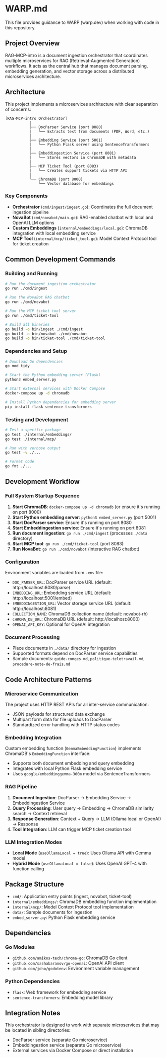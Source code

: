 # WARP.md

This file provides guidance to WARP (warp.dev) when working with code in this repository.

## Project Overview

RAG-MCP-intro is a document ingestion orchestrator that coordinates multiple microservices for RAG (Retrieval-Augmented Generation) workflows. It acts as the central hub that manages document parsing, embedding generation, and vector storage across a distributed microservices architecture.

## Architecture

This project implements a microservices architecture with clear separation of concerns:

```
[RAG-MCP-intro Orchestrator]
           |
           ├── DocParser Service (port 8080)
           |   └── Extracts text from documents (PDF, Word, etc.)
           |
           ├── Embedding Service (port 5001) 
           |   └── Python Flask server using SentenceTransformers
           |
           ├── Embeddingestion Service (port 8081)
           |   └── Stores vectors in ChromaDB with metadata
           |
           ├── MCP Ticket Tool (port 8083)
           |   └── Creates support tickets via HTTP API
           |
           └── ChromaDB (port 8000)
               └── Vector database for embeddings
```

### Key Components

- **Orchestrator** (`cmd/ingest/ingest.go`): Coordinates the full document ingestion pipeline
- **NovaBot** (`cmd/novabot/main.go`): RAG-enabled chatbot with local and OpenAI LLM options
- **Custom Embeddings** (`internal/embeddings/local.go`): ChromaDB integration with local embedding service
- **MCP Tool** (`internal/mcp/ticket_tool.go`): Model Context Protocol tool for ticket creation

## Common Development Commands

### Building and Running

```bash
# Run the document ingestion orchestrator
go run ./cmd/ingest

# Run the NovaBot RAG chatbot
go run ./cmd/novabot

# Run the MCP ticket tool server
go run ./cmd/ticket-tool

# Build all binaries
go build -o bin/ingest ./cmd/ingest
go build -o bin/novabot ./cmd/novabot  
go build -o bin/ticket-tool ./cmd/ticket-tool
```

### Dependencies and Setup

```bash
# Download Go dependencies
go mod tidy

# Start the Python embedding server (Flask)
python3 embed_server.py

# Start external services with Docker Compose
docker-compose up -d chromadb

# Install Python dependencies for embedding server
pip install flask sentence-transformers
```

### Testing and Development

```bash
# Test a specific package
go test ./internal/embeddings/
go test ./internal/mcp/

# Run with verbose output
go test -v ./...

# Format code
go fmt ./...
```

## Development Workflow

### Full System Startup Sequence

1. **Start ChromaDB**: `docker-compose up -d chromadb` (or ensure it's running on port 8000)
2. **Start Python embedding server**: `python3 embed_server.py` (port 5001)  
3. **Start DocParser service**: Ensure it's running on port 8080
4. **Start Embeddingestion service**: Ensure it's running on port 8081
5. **Run document ingestion**: `go run ./cmd/ingest` (processes `./data` directory)
6. **Start MCP tool**: `go run ./cmd/ticket-tool` (port 8083)
7. **Run NovaBot**: `go run ./cmd/novabot` (interactive RAG chatbot)

### Configuration

Environment variables are loaded from `.env` file:

- `DOC_PARSER_URL`: DocParser service URL (default: http://localhost:8080/parse)
- `EMBEDDING_URL`: Embedding service URL (default: http://localhost:5001/embed)
- `EMBEDDINGESTION_URL`: Vector storage service URL (default: http://localhost:8081)
- `COLLECTION_NAME`: ChromaDB collection name (default: novabot-rh)
- `CHROMA_DB_URL`: ChromaDB URL (default: http://localhost:8000)
- `OPENAI_API_KEY`: Optional for OpenAI integration

### Document Processing

- Place documents in `./data/` directory for ingestion
- Supported formats depend on DocParser service capabilities
- Sample documents: `guide-conges.md`, `politique-teletravail.md`, `procedure-note-de-frais.md`

## Code Architecture Patterns

### Microservice Communication

The project uses HTTP REST APIs for all inter-service communication:
- JSON payloads for structured data exchange
- Multipart form data for file uploads to DocParser
- Standardized error handling with HTTP status codes

### Embedding Integration

Custom embedding function (`GemmaEmbeddingFunction`) implements ChromaDB's `EmbeddingFunction` interface:
- Supports both document embedding and query embedding
- Integrates with local Python Flask embedding service
- Uses `google/embeddinggemma-300m` model via SentenceTransformers

### RAG Pipeline

1. **Document Ingestion**: DocParser → Embedding Service → Embeddingestion Service
2. **Query Processing**: User query → Embedding → ChromaDB similarity search → Context retrieval
3. **Response Generation**: Context + Query → LLM (Ollama local or OpenAI) → Response
4. **Tool Integration**: LLM can trigger MCP ticket creation tool

### LLM Integration Modes

- **Local Mode** (`useOllamaLocal = true`): Uses Ollama API with Gemma model
- **Hybrid Mode** (`useOllamaLocal = false`): Uses OpenAI GPT-4 with function calling

## Package Structure

- `cmd/`: Application entry points (ingest, novabot, ticket-tool)
- `internal/embeddings/`: ChromaDB embedding function implementation  
- `internal/mcp/`: Model Context Protocol tool implementation
- `data/`: Sample documents for ingestion
- `embed_server.py`: Python Flask embedding service

## Dependencies

### Go Modules
- `github.com/amikos-tech/chroma-go`: ChromaDB Go client
- `github.com/sashabaranov/go-openai`: OpenAI API client
- `github.com/joho/godotenv`: Environment variable management

### Python Dependencies
- `flask`: Web framework for embedding service
- `sentence-transformers`: Embedding model library

## Integration Notes

This orchestrator is designed to work with separate microservices that may be located in sibling directories:
- DocParser service (separate Go microservice)
- Embeddingestion service (separate Go microservice)
- External services via Docker Compose or direct installation
